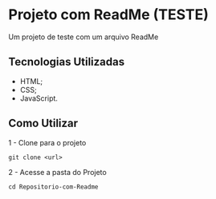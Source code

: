 # Projeto com ReadMe (TESTE)

Um projeto de teste com um arquivo ReadMe

## Tecnologias Utilizadas

- HTML;
- CSS;
- JavaScript.

## Como Utilizar

1 - Clone para o projeto
```
git clone <url>
```

2 - Acesse a pasta do Projeto
```
cd Repositorio-com-Readme
```
